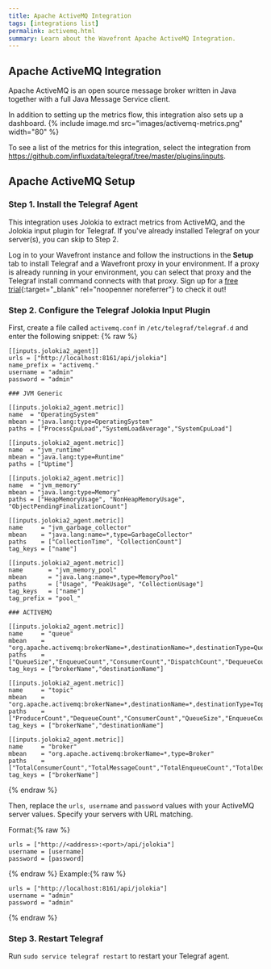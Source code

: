 ```yaml
---
title: Apache ActiveMQ Integration
tags: [integrations list]
permalink: activemq.html
summary: Learn about the Wavefront Apache ActiveMQ Integration.
---
```

## Apache ActiveMQ Integration

Apache ActiveMQ is an open source message broker written in Java together with a full Java Message Service client. 

In addition to setting up the metrics flow, this integration also sets up a dashboard.
{% include image.md src="images/activemq-metrics.png" width="80" %}


To see a list of the metrics for this integration, select the integration from <https://github.com/influxdata/telegraf/tree/master/plugins/inputs>.
## Apache ActiveMQ Setup



### Step 1. Install the Telegraf Agent

This integration uses Jolokia to extract metrics from ActiveMQ, and the Jolokia input plugin for Telegraf. If you've already installed Telegraf on your server(s), you can skip to Step 2.

Log in to your Wavefront instance and follow the instructions in the **Setup** tab to install Telegraf and a Wavefront proxy in your environment. If a proxy is already running in your environment, you can select that proxy and the Telegraf install command connects with that proxy. Sign up for a [free trial](https://tanzu.vmware.com/observability-trial){:target="_blank" rel="noopenner noreferrer"} to check it out!

### Step 2. Configure the Telegraf Jolokia Input Plugin

First, create a file called `activemq.conf` in `/etc/telegraf/telegraf.d` and enter the following snippet:
{% raw %}
```
[[inputs.jolokia2_agent]]
urls = ["http://localhost:8161/api/jolokia"]
name_prefix = "activemq."
username = "admin"
password = "admin"

### JVM Generic

[[inputs.jolokia2_agent.metric]]
name  = "OperatingSystem"
mbean = "java.lang:type=OperatingSystem"
paths = ["ProcessCpuLoad","SystemLoadAverage","SystemCpuLoad"]

[[inputs.jolokia2_agent.metric]]
name  = "jvm_runtime"
mbean = "java.lang:type=Runtime"
paths = ["Uptime"]

[[inputs.jolokia2_agent.metric]]
name  = "jvm_memory"
mbean = "java.lang:type=Memory"
paths = ["HeapMemoryUsage", "NonHeapMemoryUsage", "ObjectPendingFinalizationCount"]

[[inputs.jolokia2_agent.metric]]
name     = "jvm_garbage_collector"
mbean    = "java.lang:name=*,type=GarbageCollector"
paths    = ["CollectionTime", "CollectionCount"]
tag_keys = ["name"]

[[inputs.jolokia2_agent.metric]]
name       = "jvm_memory_pool"
mbean      = "java.lang:name=*,type=MemoryPool"
paths      = ["Usage", "PeakUsage", "CollectionUsage"]
tag_keys   = ["name"]
tag_prefix = "pool_"

### ACTIVEMQ

[[inputs.jolokia2_agent.metric]]
name     = "queue"
mbean    = "org.apache.activemq:brokerName=*,destinationName=*,destinationType=Queue,type=Broker"
paths    = ["QueueSize","EnqueueCount","ConsumerCount","DispatchCount","DequeueCount","ProducerCount","InFlightCount"]
tag_keys = ["brokerName","destinationName"]

[[inputs.jolokia2_agent.metric]]
name     = "topic"
mbean    = "org.apache.activemq:brokerName=*,destinationName=*,destinationType=Topic,type=Broker"
paths    = ["ProducerCount","DequeueCount","ConsumerCount","QueueSize","EnqueueCount"]
tag_keys = ["brokerName","destinationName"]

[[inputs.jolokia2_agent.metric]]
name     = "broker"
mbean    = "org.apache.activemq:brokerName=*,type=Broker"
paths    = ["TotalConsumerCount","TotalMessageCount","TotalEnqueueCount","TotalDequeueCount","MemoryLimit","MemoryPercentUsage","StoreLimit","StorePercentUsage","TempPercentUsage","TempLimit"]
tag_keys = ["brokerName"]
```
{% endraw %}

Then, replace the `urls`,` username` and `password` values with your ActiveMQ server values. Specify your servers with URL matching.

Format:{% raw %}
```
urls = ["http://<address>:<port>/api/jolokia"]
username = [username]
password = [password]
```
{% endraw %}
Example:{% raw %}
```
urls = ["http://localhost:8161/api/jolokia"]
username = "admin"
password = "admin"
```
{% endraw %}


### Step 3. Restart Telegraf

Run `sudo service telegraf restart` to restart your Telegraf agent.



